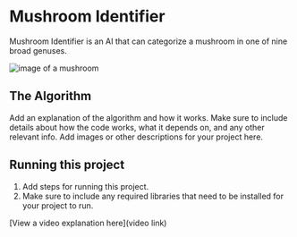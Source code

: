 # Mushroom Identifier

Mushroom Identifier is an AI that can categorize a mushroom in one of nine broad genuses.

![image of a mushroom](https://github.com/user-attachments/assets/54764509-068e-4333-bed8-c1ea40863caf)

## The Algorithm

Add an explanation of the algorithm and how it works. Make sure to include details about how the code works, what it depends on, and any other relevant info. Add images or other descriptions for your project here. 

## Running this project

1. Add steps for running this project.
2. Make sure to include any required libraries that need to be installed for your project to run.

[View a video explanation here](video link)
